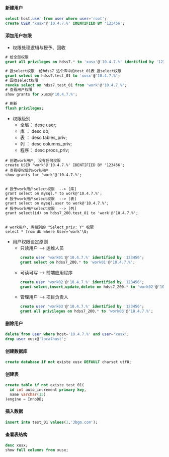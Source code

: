 #### 新建用户
``` sql
select host,user from user where user='root';
create USER 'xusx'@'10.4.7.%' IDENTIFIED BY '123456';
```

#### 添加用户权限
- 权限处理逻辑与授予、回收
``` sql
# 给全部权限
grant all privileges on hdss7.* to 'xusx'@'10.4.7.%' identified by '123456';

# 授select权限  给hdss7 这个库中的test_01表 授select权限
grant select on hdss7.test_01 to 'xusx'@'10.4.7.%';
# 回收select权限
revoke select on hdss7.test_01 from 'work'@'10.4.7.%';
# 查看用户权限
show grants for xusx@'10.4.7.%';

# 刷新
flush privileges;
```
- 权限级别
  - 全局：    desc user;
  - 库  ：    desc db;
  - 表  ：    desc tables_priv;
  - 列  ：    desc columns_priv;
  - 程序：    desc procs_priv;
``` shell
# 创建work用户, 没有任何权限
create USER 'work'@'10.4.7.%' IDENTIFIED BY '123456';
# 查看授权后的work用户
show grants for 'work'@'10.4.7.%';


# 授予work用户select权限  --> [库]
grant select on mysql.* to work@'10.4.7.%';
# 授予work用户select权限  --> [表]
grant select on mysql.user to work@'10.4.7.%';
# 授予work用户select权限  --> [列]
grant select(id) on hdss7_200.test_01 to 'work'@'10.4.7.%';


# work用户, 库级别的 "Select_priv: Y" 权限
select * from db where User='work'\G;
```
- 用户权限设定原则
  - 只读用户  -->  运维人员
    ``` sql
    create user 'work01'@'10.4.7.%' identified by '123456';
    grant select on hdss7_200.* to 'work01'@'10.4.7.%';
    ```
  - 可读可写  -->  前端应用程序
    ``` sql
    create user 'work02'@'10.4.7.%' identified by '123456';
    grant select,insert,update,delete on hdss7_200.* to 'work02'@'10.4.7.%';
    ```
  - 管理用户  -->  项目负责人
    ``` sql
    create user 'work03'@'10.4.7.%' identified by '123456';
    grant all privileges on hdss7_200.* to 'work03'@'10.4.7.%';
    ```
#### 删除用户
``` sql
delete from user where host='10.4.7.%' and user='xusx';
drop user xusx@'localhost';
```


#### 创建数据库
``` sql
create database if not existe xusx DEFAULT charset utf8;
```

#### 创建表
``` sql
create table if not existe test_01(
  id int auto_increment primary key, 
  name varchar(15)
)engine = InnoDB;
```

#### 插入数据
``` sql
insert into test_01 values(1,'3bgm.com');
```

#### 查看表结构
``` sql
desc xusx;
show full columns from xusx;
```
